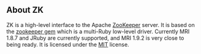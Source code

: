 ## About ZK

ZK is a high-level interface to the Apache [ZooKeeper][] server. It is based on the [zookeeper gem][] which is a multi-Ruby low-level driver. Currently MRI 1.8.7 and JRuby are currently supported, and MRI 1.9.2 is very close to being ready. It is licensed under the [MIT][] license. 

[ZooKeeper]: http://zookeeper.apache.org/ "Apache ZooKeeper"
[zookeeper gem]: https://github.com/slyphon/zookeeper "slyphon-zookeeper gem"
[MIT]: http://www.gnu.org/licenses/license-list.html#Expat "MIT (Expat) License"




